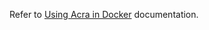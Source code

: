 Refer to [Using Acra in Docker](https://docs.cossacklabs.com/pages/trying-acra-with-docker/#using-acra-in-docker) documentation.
